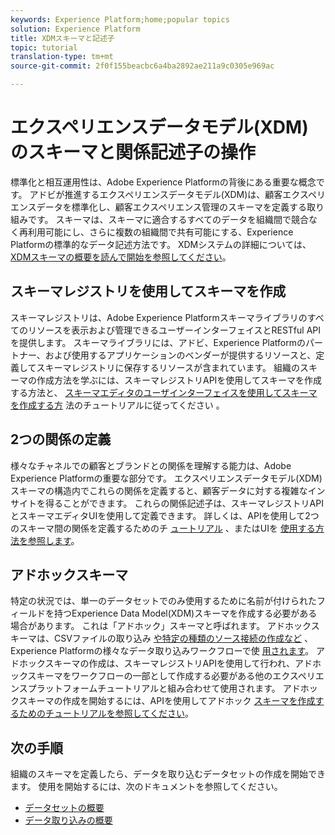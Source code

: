```yaml
---
keywords: Experience Platform;home;popular topics
solution: Experience Platform
title: XDMスキーマと記述子
topic: tutorial
translation-type: tm+mt
source-git-commit: 2f0f155beacbc6a4ba2892ae211a9c0305e969ac

---
```



# エクスペリエンスデータモデル(XDM)のスキーマと関係記述子の操作

標準化と相互運用性は、Adobe Experience Platformの背後にある重要な概念です。 アドビが推進するエクスペリエンスデータモデル(XDM)は、顧客エクスペリエンスデータを標準化し、顧客エクスペリエンス管理のスキーマを定義する取り組みです。 スキーマは、スキーマに適合するすべてのデータを組織間で競合なく再利用可能にし、さらに複数の組織間で共有可能にする、Experience Platformの標準的なデータ記述方法です。 XDMシステムの詳細については、 [XDMスキーマの概要を読んで開始を参照してください](../xdm/home.md)。

## スキーマレジストリを使用してスキーマを作成

スキーマレジストリは、Adobe Experience Platformスキーマライブラリのすべてのリソースを表示および管理できるユーザーインターフェイスとRESTful APIを提供します。 スキーマライブラリには、アドビ、Experience Platformのパートナー、および使用するアプリケーションのベンダーが提供するリソースと、定義してスキーマレジストリに保存するリソースが含まれています。 組織のスキーマの作成方法を学ぶには、スキーマレジストリAPIを使用してスキーマを作成する方法と、 [スキーマエディタのユーザインターフェイスを使用してスキーマを作成する方](../xdm/tutorials/create-schema-api.md) 法のチュートリアルに従ってください [](../xdm/tutorials/create-schema-ui.md)。

## 2つの関係の定義

様々なチャネルでの顧客とブランドとの関係を理解する能力は、Adobe Experience Platformの重要な部分です。 エクスペリエンスデータモデル(XDM)スキーマの構造内でこれらの関係を定義すると、顧客データに対する複雑なインサイトを得ることができます。 これらの関係記述子は、スキーマレジストリAPIとスキーマエディタUIを使用して定義できます。 詳しくは、APIを使用して2つのスキーマ間の関係を定義するためのチ [ュートリアル](../xdm/tutorials/relationship-api.md) 、またはUIを [使用する方法を参照します](../xdm/tutorials/relationship-ui.md)。

## アドホックスキーマ

特定の状況では、単一のデータセットでのみ使用するために名前が付けられたフィールドを持つExperience Data Model(XDM)スキーマを作成する必要がある場合があります。 これは「アドホック」スキーマと呼ばれます。 アドホックスキーマは、CSVファイルの取り込み [や特定の種類のソース接続の作成など](../ingestion/home.md) 、Experience Platformの様々なデータ取り込みワークフローで使 [用されます](../sources/home.md)。 アドホックスキーマの作成は、スキーマレジストリAPIを使用して行われ、アドホックスキーマをワークフローの一部として作成する必要がある他のエクスペリエンスプラットフォームチュートリアルと組み合わせて使用されます。 アドホックスキーマの作成を開始するには、APIを使用してアドホック [スキーマを作成するためのチュートリアルを参照してください](../xdm/tutorials/ad-hoc.md)。

## 次の手順

組織のスキーマを定義したら、データを取り込むデータセットの作成を開始できます。 使用を開始するには、次のドキュメントを参照してください。

* [データセットの概要](../catalog/datasets/overview.md)
* [データ取り込みの概要](../ingestion/home.md)